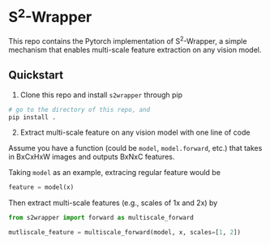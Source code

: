 # S$^2$-Wrapper

This repo contains the Pytorch implementation of S$^2$-Wrapper, a simple mechanism that enables multi-scale feature extraction on any vision model.


## Quickstart

1. Clone this repo and install `s2wrapper` through pip

```bash
# go to the directory of this repo, and
pip install .
```

2. Extract multi-scale feature on any vision model with one line of code

Assume you have a function (could be `model`, `model.forward`, etc.) that takes in BxCxHxW images and outputs BxNxC features.

Taking `model` as an example, extracing regular feature would be 
```python
feature = model(x)
```

Then extract multi-scale features (e.g., scales of 1x and 2x) by
```python
from s2wrapper import forward as multiscale_forward

mutliscale_feature = multiscale_forward(model, x, scales=[1, 2])
```
